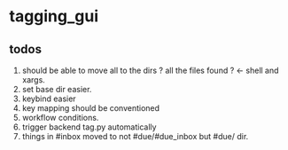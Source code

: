 # tagging_gui

## todos
1. should be able to move all to the dirs ? all the files found ? ← shell and xargs.
2. set base dir easier.
3. keybind easier
4. key mapping should be conventioned
5. workflow conditions.
6. trigger backend tag.py automatically
7. things in #inbox moved to not #due/#due_inbox but #due/ dir.
